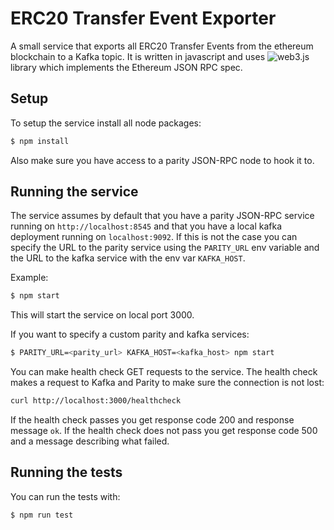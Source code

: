 # ERC20 Transfer Event Exporter

A small service that exports all ERC20 Transfer Events from the ethereum blockchain to a Kafka topic. It is written in javascript and uses ![web3.js](https://github.com/ethereum/web3.js/) library which implements the Ethereum JSON RPC spec.

## Setup

To setup the service install all node packages:

```bash
$ npm install
```

Also make sure you have access to a parity JSON-RPC node to hook it to.

## Running the service

The service assumes by default that you have a parity JSON-RPC service running on `http://localhost:8545` and that you have a local kafka deployment running on `localhost:9092`. If this is not the case you can specify the URL to the parity service using the `PARITY_URL` env variable and the URL to the kafka service with the env var `KAFKA_HOST`.

Example:

```bash
$ npm start
```

This will start the service on local port 3000.

If you want to specify a custom parity and kafka services:

```bash
$ PARITY_URL=<parity_url> KAFKA_HOST=<kafka_host> npm start
```

You can make health check GET requests to the service. The health check makes a request to Kafka and Parity to make sure the connection is not lost:

```bash
curl http://localhost:3000/healthcheck
```

If the health check passes you get response code 200 and response message `ok`.
If the health check does not pass you get response code 500 and a message describing what failed.

## Running the tests

You can run the tests with:

```bash
$ npm run test
```
